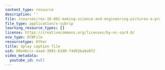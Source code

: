 ```yaml
---
content_type: resource
description: ''
file: /courses/res-10-001-making-science-and-engineering-pictures-a-practical-guide-to-presenting-your-work-spring-2016/00e46ccc4aa438916100f4d92ba8a9f2_AJdBJFlkvpg.srt
file_type: application/x-subrip
learning_resource_types: []
license: https://creativecommons.org/licenses/by-nc-sa/4.0/
ocw_type: OCWFile
resourcetype: Other
title: 3play caption file
uid: 00e46ccc-4aa4-3891-6100-f4d92ba8a9f2
video_metadata:
  youtube_id: null
---
```


